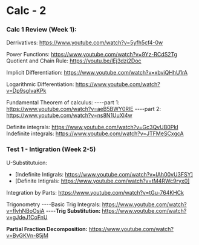 # Calc - 2

### Calc 1 Review (Week 1):

Derrivatives: https://www.youtube.com/watch?v=5yfh5cf4-0w

Power Functions: https://www.youtube.com/watch?v=9Yz-RCdS2Tg
Quotient and Chain Rule: https://youtu.be/lEj3dzj2Doc

Implicit Differentiation: https://www.youtube.com/watch?v=xbviQHhU1rA

Logarithmic Differentiation: https://www.youtube.com/watch?v=Dp9sgIvaKPk

Fundamental Theorem of calculus:
----part 1: https://www.youtube.com/watch?v=aeB5BWY0RlE
----part 2: https://www.youtube.com/watch?v=ns8N1UuXl4w

Definite integrals: https://www.youtube.com/watch?v=Gc3QvUB0PkI
Indefinite integrals: https://www.youtube.com/watch?v=JTFMeSCxgcA

### Test 1 - Intigration (Week 2-5)

U-Substitutuion:
* [Indefinite Intigrals: https://www.youtube.com/watch?v=IAh00vU3FSY]
* [Definite Intigrals: https://www.youtube.com/watch?v=tM4RWc9ryx0]

Integration by Parts: https://www.youtube.com/watch?v=tGu-764KHCk

Trigonometry
----Basic Trig Integrals: https://www.youtube.com/watch?v=flvhNBoOsiA
----**Trig Substitution:** https://www.youtube.com/watch?v=gJdeJ1CoFnU

**Partial Fraction Decomposition:** https://www.youtube.com/watch?v=BvGKVn-85jM
